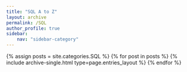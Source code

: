 ```yaml
---
title: "SQL A to Z"
layout: archive
permalink: /SQL
author_profile: true
sidebar:
    nav: "sidebar-category"
---
```


<!-- 공백이 포함되어 있는 카테고리 이름의 경우 site.categories.['a b c'] 이런식으로! -->

{% assign posts = site.categories.SQL %}
{% for post in posts %} {% include archive-single.html type=page.entries_layout %} {% endfor %}